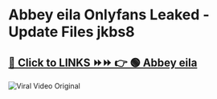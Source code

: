 
 # Abbey eila Onlyfans Leaked - Update Files jkbs8

## <h2><a href="https://clipsfans.com/Abbey_eila&ref=git">🔗 Click to LINKS ⏩⏩ 👉 🟢 Abbey eila </a></h2>

<a href="https://clipsfans.com/Abbey_eila&ref=git" rel="nofollow" data-target="animated-image.originalLink"><img src="https://i.ibb.co.com/xMMVF88/686577567.gif" alt="Viral Video Original" style="max-width: 100%; display: inline-block;" data-target="animated-image.originalImage"></a>

